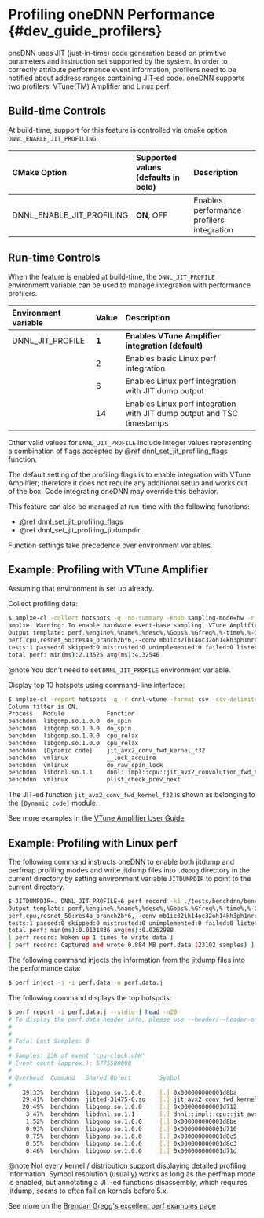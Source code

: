 Profiling oneDNN Performance {#dev_guide_profilers}
=================================================

oneDNN uses JIT (just-in-time) code generation based on primitive parameters and
instruction set supported by the system. In order to correctly attribute
performance event information, profilers need to be notified about
address ranges containing JIT-ed code. oneDNN supports two profilers:
VTune(TM) Amplifier and Linux perf.

## Build-time Controls

At build-time, support for this feature is controlled via cmake option
`DNNL_ENABLE_JIT_PROFILING`.

| CMake Option                | Supported values (defaults in bold) | Description
| :---                        | :---                                | :---
| DNNL_ENABLE_JIT_PROFILING   | **ON**, OFF                         | Enables performance profilers integration

## Run-time Controls

When the feature is enabled at build-time, the `DNNL_JIT_PROFILE` environment
variable can be used to manage integration with performance profilers.

| Environment variable | Value            | Description
| :---                 | :---             | :---
| DNNL_JIT_PROFILE     | **1**            | **Enables VTune Amplifier integration (default)**
|                      | 2                | Enables basic Linux perf integration
|                      | 6                | Enables Linux perf integration with JIT dump output
|                      | 14               | Enables Linux perf integration with JIT dump output and TSC timestamps

Other valid values for `DNNL_JIT_PROFILE` include integer values representing
a combination of flags accepted by @ref dnnl_set_jit_profiling_flags function.

The default setting of the profiling flags is to enable integration with
VTune Amplifier; therefore it does not require any additional setup and works
out of the box. Code integrating oneDNN may override this behavior.

This feature can also be managed at run-time with the following functions:
* @ref dnnl_set_jit_profiling_flags
* @ref dnnl_set_jit_profiling_jitdumpdir

Function settings take precedence over environment variables.

## Example: Profiling with VTune Amplifier

Assuming that environment is set up already.

Collect profiling data:

~~~sh
$ amplxe-cl -collect hotspots -q -no-summary -knob sampling-mode=hw -r dnnl-vtune ./benchdnn --mode=P mb1ic32ih14oc32oh14kh3ph1n"resnet_50:res4a_branch2b*6"
amplxe: Warning: To enable hardware event-base sampling, VTune Amplifier has disabled the NMI watchdog timer. The watchdog timer will be re-enabled after collection completes.
Output template: perf,%engine%,%name%,%desc%,%Gops%,%Gfreq%,%-time%,%-Gflops%,%0time%,%0Gflops%
perf,cpu,resnet_50:res4a_branch2b*6,--conv mb1ic32ih14oc32oh14kh3ph1nresnet_50:res4a_branch2b*6,0.0032768,0,2.13525,1.53462,4.32546,0.757561
tests:1 passed:0 skipped:0 mistrusted:0 unimplemented:0 failed:0 listed:0
total perf: min(ms):2.13525 avg(ms):4.32546
~~~

@note You don't need to set `DNNL_JIT_PROFILE` environment variable.

Display top 10 hotspots using command-line interface:

~~~sh
$ amplxe-cl -report hotspots -q -r dnnl-vtune -format csv -csv-delimiter ';' -group-by process,module,function -column 'CPU Time:Self' | head -n 10 | column -t -s';'
Column filter is ON.
Process   Module            Function                                                                                                                           CPU Time
benchdnn  libgomp.so.1.0.0  do_spin                                                                                                                            54.796608
benchdnn  libgomp.so.1.0.0  do_spin                                                                                                                            52.075321
benchdnn  libgomp.so.1.0.0  cpu_relax                                                                                                                          3.979194
benchdnn  libgomp.so.1.0.0  cpu_relax                                                                                                                          3.838870
benchdnn  [Dynamic code]    jit_avx2_conv_fwd_kernel_f32                                                                                                       2.355442
benchdnn  vmlinux           __lock_acquire                                                                                                                     0.801853
benchdnn  vmlinux           do_raw_spin_lock                                                                                                                   0.290672
benchdnn  libdnnl.so.1.1    dnnl::impl::cpu::jit_avx2_convolution_fwd_t::execute_forward(dnnl::impl::exec_ctx_t const&) const::{lambda(intint)#1}::operator()  0.260602
benchdnn  vmlinux           plist_check_prev_next                                                                                                              0.115266
~~~

The JIT-ed function `jit_avx2_conv_fwd_kernel_f32` is shown as belonging to
the `[Dynamic code]` module.

See more examples in the [VTune Amplifier User Guide](https://software.intel.com/en-us/vtune-amplifier-help-tutorials-and-samples)

## Example: Profiling with Linux perf

The following command instructs oneDNN to enable both jitdump and perfmap
profiling modes and write jitdump files into `.debug` directory in the current
directory by setting environment variable `JITDUMPDIR` to point to the current
directory.

~~~sh
$ JITDUMPDIR=. DNNL_JIT_PROFILE=6 perf record -k1 ./tests/benchdnn/benchdnn --mode=P mb1ic32ih14oc32oh14kh3ph1n"resnet_50:res4a_branch2b*6"
Output template: perf,%engine%,%name%,%desc%,%Gops%,%Gfreq%,%-time%,%-Gflops%,%0time%,%0Gflops%
perf,cpu,resnet_50:res4a_branch2b*6,--conv mb1ic32ih14oc32oh14kh3ph1nresnet_50:res4a_branch2b*6,0.0032768,0,0.0131836,248.551,0.0262988,124.599
tests:1 passed:0 skipped:0 mistrusted:0 unimplemented:0 failed:0 listed:0
total perf: min(ms):0.0131836 avg(ms):0.0262988
[ perf record: Woken up 1 times to write data ]
[ perf record: Captured and wrote 0.884 MB perf.data (23102 samples) ]
~~~

The following command injects the information from the jitdump files into the performance data:
~~~sh
$ perf inject -j -i perf.data -o perf.data.j
~~~

The following command displays the top hotspots:
~~~sh
$ perf report -i perf.data.j --stdio | head -n20
# To display the perf.data header info, please use --header/--header-only options.
#
#
# Total Lost Samples: 0
#
# Samples: 23K of event 'cpu-clock:uhH'
# Event count (approx.): 5775500000
#
# Overhead  Command   Shared Object        Symbol
#
    39.33%  benchdnn  libgomp.so.1.0.0     [.] 0x000000000001d8ba
    29.41%  benchdnn  jitted-31475-0.so    [.] jit_avx2_conv_fwd_kernel_f32
    20.49%  benchdnn  libgomp.so.1.0.0     [.] 0x000000000001d712
     3.47%  benchdnn  libdnnl.so.1.1       [.] dnnl::impl::cpu::jit_avx2_convolution_fwd_t::execute_forward(dnnl::impl::exec_ctx_t const&) const::{lambda(int, int)#1}::operator()
     1.52%  benchdnn  libgomp.so.1.0.0     [.] 0x000000000001d8be
     0.93%  benchdnn  libgomp.so.1.0.0     [.] 0x000000000001d716
     0.75%  benchdnn  libgomp.so.1.0.0     [.] 0x000000000001d8c5
     0.55%  benchdnn  libgomp.so.1.0.0     [.] 0x000000000001d8c3
     0.46%  benchdnn  libgomp.so.1.0.0     [.] 0x000000000001d71d
~~~

@note Not every kernel / distribution support displaying detailed profiling
information. Symbol resolution (usually) works as long as the perfmap mode is
enabled, but annotating a JIT-ed functions disassembly, which requires
jitdump, seems to often fail on kernels before 5.x.

See more on the
[Brendan Gregg's excellent perf examples page](http://www.brendangregg.com/perf.html)
